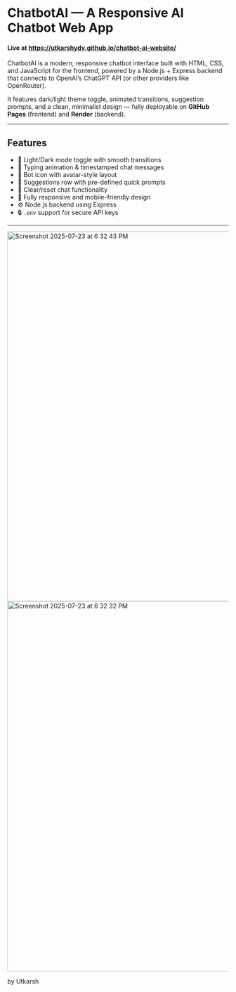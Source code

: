 #  ChatbotAI — A Responsive AI Chatbot Web App

#### Live at https://utkarshydv.github.io/chatbot-ai-website/
ChatbotAI is a modern, responsive chatbot interface built with HTML, CSS, and JavaScript for the frontend, powered by a Node.js + Express backend that connects to OpenAI’s ChatGPT API (or other providers like OpenRouter). 

It features dark/light theme toggle, animated transitions, suggestion prompts, and a clean, minimalist design — fully deployable on **GitHub Pages** (frontend) and **Render** (backend).

---

##  Features

- 🎨 Light/Dark mode toggle with smooth transitions
- 💬 Typing animation & timestamped chat messages
- 🤖 Bot icon with avatar-style layout
- 📄 Suggestions row with pre-defined quick prompts
- 🧼 Clear/reset chat functionality
- 📱 Fully responsive and mobile-friendly design
- ⚙️ Node.js backend using Express
- 🔒 `.env` support for secure API keys

---

<img width="706" height="842" alt="Screenshot 2025-07-23 at 6 32 43 PM" src="https://github.com/user-attachments/assets/08ea5a3b-1641-4d9b-b1fb-5d5c63da65d6" />
<img width="681" height="843" alt="Screenshot 2025-07-23 at 6 32 32 PM" src="https://github.com/user-attachments/assets/11dd1cbc-111b-49e6-818f-63188ce56854" />



by Utkarsh
